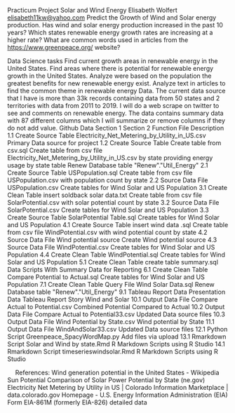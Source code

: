Practicum Project Solar and Wind Energy
Elisabeth Wolfert elisabeth11kw@yahoo.com
Predict the Growth of Wind and Solar energy production.
Has wind and solar energy production increased in the past 10 years? 
Which states renewable energy growth rates are increasing at a higher rate?
What are common words used in articles from the https://www.greenpeace.org/ website?

Data Science tasks
Find current growth areas in renewable energy in the United States.
Find areas where there is potential for renewable energy growth in the United States.
Analyze were based on the population the greatest benefits for new renewable energy exist.
Analyze text in articles to find the common theme in renewable energy Data.
The current data source that I have is more than 33k records containing data from 50 states and 2 territories with data from 2011 to 2019.  I will do a web scrape on twitter to see and comments on renewable energy.  The data contains summary data with 87 different columns which I will summarize or remove columns if they do not add value.
Github Data
Section 1	Section 2	Function	File	Description
1.1	Create Source Table 	Electricity_Net_Metering_by_Utility_in_US.csv	Primary Data source for project
1.2	Create Source Table 	Create table from csv.sql	Create table from csv file Electricity_Net_Metering_by_Utility_in_US.csv by state providing energy usage by state table Renew Database table "Renew"."Util_Energy" 
2.1	Create Source Table 	USPopulation.sql	Create table from csv file USPopulation.csv with population count by state
2.2	Source Data File	USPopulation.csv	Create tables for Wind Solar and US Population
3.1	Create Clean Table	insert soldback solar data.txt	Create table from csv file SolarPotential.csv with solar potential count by state
3.2	Source Data File	SolarPotential.csv	Create tables for Wind Solar and US Population
3.3	Create Source Table 	SolarPotential Table.sql	Create tables for Wind Solar and US Population
4.1	Create Source Table 	insert wind data .sql	Create table from csv file WindPotential.csv with wind potential count by state
4.2	Source Data File	Wind potential source	Create Wind potential source
4.3	Source Data File	WindPotential.csv	Create tables for Wind Solar and US Population
4.4	Create Clean Table	WindPotential.sql	Create tables for Wind Solar and US Population
5.1	Create Clean Table	create table summary.sql	Data Scripts With Summary Data for Reporting
6.1	Create Clean Table	Compare Potential to Actual.sql	Create tables for Wind Solar and US Population
7.1	Create Clean Table	Query File Wind Solar Data.sql	Renew Database table "Renew"."Util_Energy"
9.1	Tableau Report Data	Presentation Data 	Tableau Report Story Wind and Solar
10.1	Output Data File	Compare Actual to Potential.csv	Combined Potential Compared to Actual
10.2	Output Data File	Compare Actual to Potential33.csv	Updated Data source files
10.3	Output Data File	Wind Potential by State.csv	Wind potential by State
11.1	Output Data File	WindAndSolar33.csv	Updated Data source files
12.1	Python Script	Greenpeace_SpacyWordMap.py	Add files via upload
13.1	Rmarkdown Script	Solar and Wind by state.Rmd	R Markdown Scripts using R Studio
14.1	Rmarkdown Script	timeserieswindsolar.Rmd	R Markdown Scripts using R Studio


 
References:
Wind generation potential in the United States - Wikipedia
Sun Potential
Comparison of Solar Power Potential by State (ne.gov)
Electricity Net Metering by Utility in US | Colorado Information Marketplace | data.colorado.gov
Homepage - U.S. Energy Information Administration (EIA)
Form EIA-861M (formerly EIA-826) detailed data



